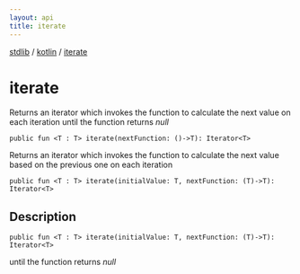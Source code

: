 ```yaml
---
layout: api
title: iterate
---
```

[stdlib](../index.md) / [kotlin](index.md) / [iterate](iterate.md)

# iterate
Returns an iterator which invokes the function to calculate the next value on each iteration until the function returns *null*
```
public fun <T : T> iterate(nextFunction: ()->T): Iterator<T>
```
Returns an iterator which invokes the function to calculate the next value based on the previous one on each iteration
```
public fun <T : T> iterate(initialValue: T, nextFunction: (T)->T): Iterator<T>
```
## Description
```
public fun <T : T> iterate(initialValue: T, nextFunction: (T)->T): Iterator<T>
```
until the function returns *null*


